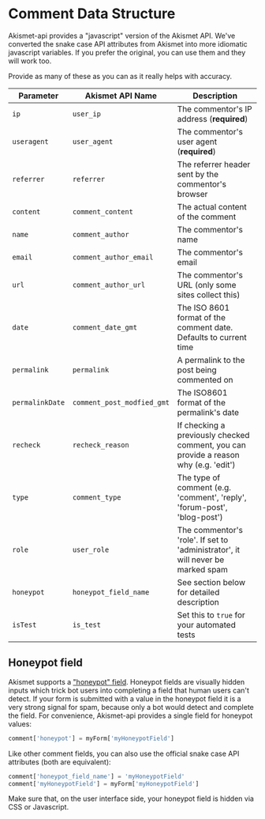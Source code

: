 Comment Data Structure
======================

Akismet-api provides a "javascript" version of the Akismet API. We've converted
the snake case API attributes from Akismet into more idiomatic javascript
variables. If you prefer the original, you can use them and they will work too.

Provide as many of these as you can as it really helps with accuracy.

| Parameter | Akismet API Name | Description |
| --- | --- | --- |
| `ip` | `user_ip` | The commentor's IP address (**required**)|
| `useragent` | `user_agent` | The commentor's user agent  (**required**) |
| `referrer` | `referrer` | The referrer header sent by the commentor's browser |
| `content` | `comment_content` | The actual content of the comment |
| `name` | `comment_author` | The commentor's name |
| `email` | `comment_author_email` | The commentor's email |
| `url` | `comment_author_url` | The commentor's URL (only some sites collect this) |
| `date` | `comment_date_gmt` | The ISO 8601 format of the comment date. Defaults to current time |
| `permalink` | `permalink` | A permalink to the post being commented on | 
| `permalinkDate` | `comment_post_modfied_gmt` | The ISO8601 format of the permalink's date |
| `recheck` | `recheck_reason` | If checking a previously checked comment, you can provide a reason why (e.g. 'edit') |
| `type` | `comment_type` | The type of comment (e.g. 'comment', 'reply', 'forum-post', 'blog-post') |
| `role` | `user_role` | The commentor's 'role'. If set to 'administrator', it will never be marked spam |
| `honeypot` | `honeypot_field_name` | See section below for detailed description |
| `isTest` | `is_test` | Set this to `true` for your automated tests |

Honeypot field
--------------

Akismet supports a ["honeypot" field][0]. Honeypot fields are visually hidden
inputs which trick bot users into completing a field that human users can't
detect. If your form is submitted with a value in the honeypot field it is a
very strong signal for spam, because only a bot would detect and complete the
field. For convenience, Akismet-api provides a single field for honeypot values:

```javascript
comment['honeypot'] = myForm['myHoneypotField']
```

Like other comment fields, you can also use the official snake case API
attributes (both are equivalent):

```javascript
comment['honeypot_field_name'] = 'myHoneypotField'
comment['myHoneypotField'] = myForm['myHoneypotField']
```

Make sure that, on the user interface side, your honeypot field is hidden via
CSS or Javascript.

[0]: https://en.wikipedia.org/wiki/Honeypot_(computing)
